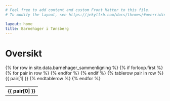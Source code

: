 ```yaml
---
# Feel free to add content and custom Front Matter to this file.
# To modify the layout, see https://jekyllrb.com/docs/themes/#overriding-theme-defaults

layout: home
title: Barnehager i Tønsberg
---
```


# Oversikt
<style type="text/css">
    .barnehagetabell {
        table-layout: fixed;
        width: 100%;
    }
    .barnehagetabell th {
        word-wrap: break-word;
    }
</style>

<table class="barnehagetabell">
  {% for row in site.data.barnehager_sammenligning %}
    {% if forloop.first %}
    <tr>
      {% for pair in row %}
        <th>{{ pair[0] }}</th>
      {% endfor %}
    </tr>
    {% endif %}
    {% tablerow pair in row %}
      {{ pair[1] }}
    {% endtablerow %}
  {% endfor %}
</table>



